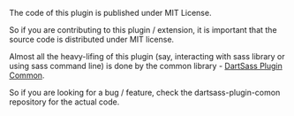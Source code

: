 The code of this plugin is published under MIT License.

So if you are contributing to this plugin / extension, it is important that the source code is distributed under MIT license.

Almost all the heavy-lifing of this plugin (say, interacting with sass library or using sass command line) is done by the common library -
[DartSass Plugin Common](https://github.com/malvahq/dartsass-plugin-common).

So if you are looking for a bug / feature, check the dartsass-plugin-comon repository for the actual code.

